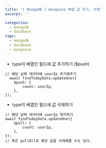 ```yaml
---
title: '[ MongoDB ] mongoose 배열 값 추가, 삭제'
excerpt: ''

categorise:
  - mongodb
  - database
tags:
  - mongodb
  - database
  - mongoose
---
```


- type이 배열인 필드에 값 추가하기 ($push)

```
// 해당 날짜 데이터에 userIp 추가해주기
  await findTodayData.updateOne({
	$push: {
		count: userIp,
	},
});
```

- type이 배열인 필드에 값 삭제하기

```
// 해당 날짜 데이터에 userIp 제거하기
await findTodayData.updateOne({
	$pull: {
		count: userIp,
	},
});
// 혹은 pullAll로 해당 값을 삭제해줄 수도 있다.
```
